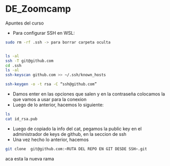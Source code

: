 # DE_Zoomcamp

Apuntes del curso

* Para configurar SSH en WSL:

```bash
sudo rm -rf .ssh -> para borrar carpeta oculta


ls -al
ssh -T git@github.com
cd .ssh
ls -al
ssh-keyscan github.com >> ~/.ssh/known_hosts

ssh-keygen -o -t rsa -C “ssh@github.com”

```

* Damos enter en las opciones que salen y en la contraseña colocamos la que vamos a usar para la conexion
* Luego de lo anterior, hacemos lo siguiente:

```bash
ls
cat id_rsa.pub

```

* Luego de copiado la info del cat, pegamos la public key en el administrador de keys de github, en la seccion de ssh
* Una vez hecho lo anterior, hacemos

```bash
git clone  git@github.com:<RUTA DEL REPO EN GIT DESDE SSH>.git
```

aca esta la nueva rama